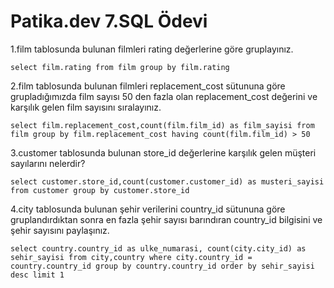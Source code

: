 # Patika.dev 7.SQL Ödevi 

1.film tablosunda bulunan filmleri rating değerlerine göre gruplayınız.

`select film.rating from film group by film.rating`

2.film tablosunda bulunan filmleri replacement_cost sütununa göre grupladığımızda film sayısı 50 den fazla olan replacement_cost değerini ve karşılık gelen film sayısını sıralayınız.

`select film.replacement_cost,count(film.film_id) as film_sayisi from film group by film.replacement_cost having count(film.film_id) > 50`

3.customer tablosunda bulunan store_id değerlerine karşılık gelen müşteri sayılarını nelerdir?

`select customer.store_id,count(customer.customer_id) as musteri_sayisi from customer group by customer.store_id`

4.city tablosunda bulunan şehir verilerini country_id sütununa göre gruplandırdıktan sonra en fazla şehir sayısı barındıran country_id bilgisini ve şehir sayısını paylaşınız.

`select country.country_id as ulke_numarasi, count(city.city_id) as sehir_sayisi from city,country where city.country_id = country.country_id group by country.country_id order by sehir_sayisi desc limit 1`
